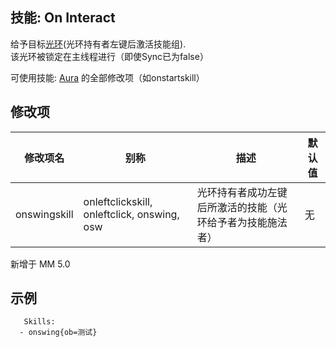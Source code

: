 技能: On Interact
--------------------------

给予目标[光环](技能/列表/Aura)(光环持有者左键后激活技能组).  
该光环被锁定在主线程进行（即使Sync已为false）

可使用技能: [Aura](/技能/列表/aura) 的全部修改项（如onstartskill）

修改项
----------

| 修改项名 | 别称    | 描述                                                                                                    | 默认值 |
|-----------|------------|----------------------------------------------------------------------------------------------------------------|---------------|
| onswingskill | onleftclickskill, onleftclick, onswing, osw | 光环持有者成功左键后所激活的技能（光环给予者为技能施法者） | 无 |

新增于 MM 5.0

示例
--------

       Skills:
      - onswing{ob=测试}